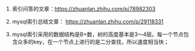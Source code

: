 1. 索引问答的文章：https://zhuanlan.zhihu.com/p/78982303

2. mysql索引总结文章：
https://zhuanlan.zhihu.com/p/29118331

3. mysql索引采用的数据结构是B+数，树的高度基本是3～4层。每一个节点包含众多的key，在一个节点上进行的是二分查找，所以速度相当快；
